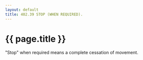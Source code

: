 ```yaml
---
layout: default 
title: 402.39 STOP (WHEN REQUIRED).
---
```


{{ page.title }}
================

"Stop" when required means a complete cessation of movement.
